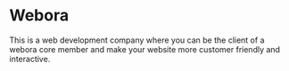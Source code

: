 # Webora
This is a web development company where you can be the client of a webora core member and make your website more customer friendly and interactive.
